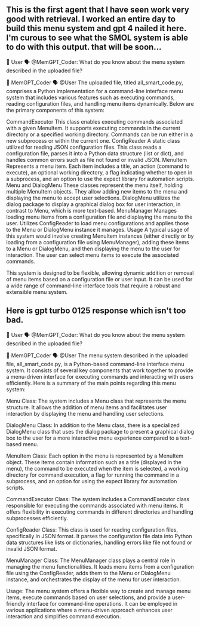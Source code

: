 ## This is the first agent that I have seen work very good with retrieval.  I worked an entire day to build this menu system and gpt 4 nailed it here.  I'm curous to see what the SMOL system is able to do with this output.  that will be soon...

👤 User 🗣️ @MemGPT_Coder:
What do you know about the menu system described in the uploaded file?


🐧 MemGPT_Coder 🗣️ @User
The uploaded file, titled all_smart_code.py, comprises a Python implementation for a command-line interface menu system that includes various features such as executing commands, reading configuration files, and handling menu items dynamically. Below are the primary components of this system:

CommandExecutor
This class enables executing commands associated with a given MenuItem.
It supports executing commands in the current directory or a specified working directory.
Commands can be run either in a new subprocess or within the current one.
ConfigReader
A static class utilized for reading JSON configuration files.
This class reads a configuration file, parses it into a Python data structure (list or dict), and handles common errors such as file not found or invalid JSON.
MenuItem
Represents a menu item.
Each item includes a title, an action (command to execute), an optional working directory, a flag indicating whether to open in a subprocess, and an option to use the expect library for automation scripts.
Menu and DialogMenu
These classes represent the menu itself, holding multiple MenuItem objects.
They allow adding new items to the menu and displaying the menu to accept user selections.
DialogMenu utilizes the dialog package to display a graphical dialog box for user interaction, in contrast to Menu, which is more text-based.
MenuManager
Manages loading menu items from a configuration file and displaying the menu to the user.
Utilizes ConfigReader to load menu configurations and applies those to the Menu or DialogMenu instance it manages.
Usage
A typical usage of this system would involve creating MenuItem instances (either directly or by loading from a configuration file using MenuManager), adding these items to a Menu or DialogMenu, and then displaying the menu to the user for interaction. The user can select menu items to execute the associated commands.

This system is designed to be flexible, allowing dynamic addition or removal of menu items based on a configuration file or user input. It can be used for a wide range of command-line interface tools that require a robust and extensible menu system.

## Here is gpt turbo 0125 response which isn't too bad.
👤 User 🗣️ @MemGPT_Coder:
What do you know about the menu system described in the uploaded file?


🐧 MemGPT_Coder 🗣️ @User
The menu system described in the uploaded file, all_smart_code.py, is a Python-based command-line interface menu system. It consists of several key components that work together to provide a menu-driven interface for executing commands and interacting with users efficiently. Here is a summary of the main points regarding this menu system:

Menu Class: The system includes a Menu class that represents the menu structure. It allows the addition of menu items and facilitates user interaction by displaying the menu and handling user selections.

DialogMenu Class: In addition to the Menu class, there is a specialized DialogMenu class that uses the dialog package to present a graphical dialog box to the user for a more interactive menu experience compared to a text-based menu.

MenuItem Class: Each option in the menu is represented by a MenuItem object. These items contain information such as a title (displayed in the menu), the command to be executed when the item is selected, a working directory for command execution, a flag for running the command in a subprocess, and an option for using the expect library for automation scripts.

CommandExecutor Class: The system includes a CommandExecutor class responsible for executing the commands associated with menu items. It offers flexibility in executing commands in different directories and handling subprocesses efficiently.

ConfigReader Class: This class is used for reading configuration files, specifically in JSON format. It parses the configuration file data into Python data structures like lists or dictionaries, handling errors like file not found or invalid JSON format.

MenuManager Class: The MenuManager class plays a central role in managing the menu functionalities. It loads menu items from a configuration file using the ConfigReader, adds them to the Menu or DialogMenu instance, and orchestrates the display of the menu for user interaction.

Usage: The menu system offers a flexible way to create and manage menu items, execute commands based on user selections, and provide a user-friendly interface for command-line operations. It can be employed in various applications where a menu-driven approach enhances user interaction and simplifies command execution.